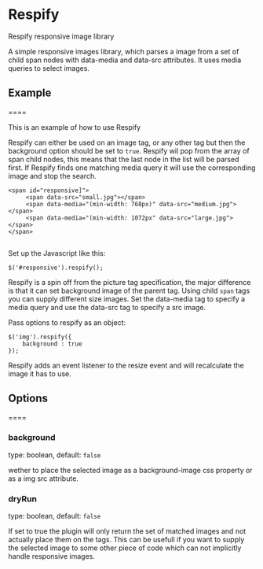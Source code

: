Respify
=======

Respify responsive image library

A simple responsive images library, which parses a image from a set of child span nodes with data-media and data-src attributes. It uses media queries to select images.

## Example
====

This is an example of how to use Respify

Respify can either be used on an image tag, or any other tag but then the background option should be set to ```true```. Respify wil pop from the array of span child nodes, this means that the last node in the list will be parsed first. If Respify finds one matching media query it will use the corresponding image and stop the search.

```
<span id="responsive]">
	 <span data-src="small.jpg"></span>
     <span data-media="(min-width: 768px)" data-src="medium.jpg"></span>
     <span data-media="(min-width: 1072px" data-src="large.jpg"></span>
</span>
	 
```

Set up the Javascript like this:

```
$('#responsive').respify();
```

Respify is a spin off from the picture tag specification, the major difference is that it can set background image of the parent tag. Using child ```span``` tags you can supply different size images. Set the data-media tag to specify a media query and use the data-src tag to specify a src image.

Pass options to respify as an object:

```
$('img').respify({
	background : true
});
```
Respify adds an event listener to the resize event and will recalculate the image it has to use.


## Options
====

### background

type: boolean, default: ```false```

wether to place the selected image as a background-image css property or as a img src attribute.

### dryRun

type: boolean, default: ```false```

If set to true the plugin will only return the set of matched images and not actually place them on the tags. This can be usefull if you want to supply the selected image to some other piece of code which can not implicitly handle responsive images.
